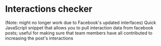 # Interactions checker
(Note: might no longer work due to Facebook's updated interfaces)
Quick JavaScript snippet that allows you to pull interaction data from facebook posts; useful for making sure that team members have all contributed to increasing the post's interactions
